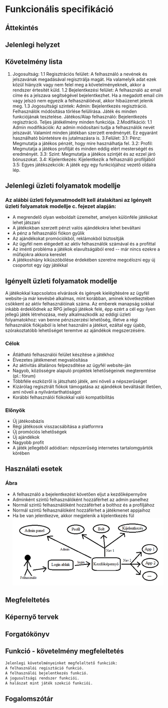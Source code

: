 # Funkcionális specifikáció

##  Áttekintés

## Jelenlegi helyzet

## Követelmény lista
1. Jogosultság: 
    1.1 Regisztrációs felület: 
            A felhasználó a nevének és jelszavának megadásával regisztrálja
            magát. Ha valamelyik adat ezek közül hiányzik vagy nem
            felel meg a követelményeknek, akkor a rendszer értesítét küld.
    1.2  Bejelentkezési felület: 
            A felhasználó az email címe és a jelszava
            segítségével bejelentkezhet.
            Ha a megadott email cím vagy jelszó nem
            egyezik a felhasználóéval, akkor hibaüzenet jelenik meg.
    1.3 Jogosultsági szintek:
            Admin: Bejelentkezés regisztráció. 
            Felhasználók módósítása törlése felülírása. 
            Játék és minden funkciójának tesztelése.
            Játékos/Alap felhasználó: Bejelentkezés regisztráció.
            Teljes játékélmény minden funkciója.
2.Modifikáció:
    1.1 Admin modifikációk:
            Az admin módosítani tudja a felhasználók nevét jelszavát.
            Valamint minden játékban szerzett eredményét. Ez egyaránt használható 
            büntetésre és jutalmazásra is.
3.Felület:
    3.1: Pénz: 
            Megmutatja a játékos pénzét, hogy mire használhatja fel.
    3.2: Profil:
            Megmutatja a játékos profilját és minden eddig elért mesterségét és eredményét.
    3.3: Szint:
            Megmutatja a játékos szintjét és az ezzel járó bónuszokat.
    3.4: Kijelentkezés:
            Kijelentkezik a felhasználó profiljából
    3.5: Egyes játékszekciók:
            A játék egy egy funkciójához vezető oldalra lép.

## Jelenlegi üzleti folyamatok modellje

### Az alábbi üzleti folyamatmodellt kell átalakítani az Igényelt üzleti folyamatok modellje c. fejezet alapján:
- A megrendelő olyan weboldalt üzemeltet, amelyen különféle játékokat lehet játszani
- A játékokban szerzett pénzt valós ajándékokra lehet beváltani
- A pénz a felhasználói fiókon gyűlik
- Az ajándékokat promóciókból, reklámokból biztosítják
- Az ügyfél nem elégedett az aktív felhasználók számával és a profittal
- Az iménti probléma a játékok elavultságából ered -- már nincs ezekre a műfajokra akkora kereslet
- A játékoshiány kiküszöbölése érdekében szeretne megcélozni egy új csoportot egy úgy játékkal

## Igényelt üzleti folyamatok modellje

A játékokkal kapcsolatos elvárások és igények kielégítésére az ügyfél website-ja már kevésbé alkalmas, mint korábban, 
aminek következtében csökkent az aktív felhasználóinak száma. Az emberek manapság sokkal inkább érdeklődnek az RPG
jellegű játékok felé, épp ezért a cél egy ilyen jellegű játék létrehozása, mely alkalmazkodik az eddigi üzleti folyamatokhoz: 
van benne pénzszerzési lehetőség, illetve a régi felhasználók fiókjaiból is lehet használni a játékot, ezáltal egy újabb,
szórakoztatóbb lehetőséget teremtve az ajándékok megszerzésére.
### Célok
- Átlátható felhasználói felület készítése a játékhoz
- Élvezetes játékmenet megvalósítása
- Az aktivitás általános felpezsdítése az ügyfél website-ján
- Nagyob, közösségre alapuló projektek lehetőségeinek megteremtése (pl.: fórum)
- Többféle eszközről is játszható játék, ami növeli a népszerűséget
- Kizárólag regisztrált fiókok támogatása az ajándékok beváltását illetően, ami növeli a nyilvántarthatóságot
- Korábbi felhasználói fiókokkal való kompatibilitás
### Előnyök
- Új játékosbázis
- Régi játékosok visszacsábítása a platformra
- Új promóciós lehetőségek
- Új ajándékok
- Nagyobb profit
- A játék jellegéből adódóan: népszerűség internetes tartalomgyártók körében

## Használati esetek

### Ábra
- A felhasználó a bejelentkezést követően eljut a kezdőképernyőre
- Adminként szintű felhasználóként hozzáférhet az admin panelhez
- Normál szintű felhasználóként hozzáférhet a bolthoz és a profiljához
- Normál szintű felhasználóként hozzáférhet a játékmenet appjaihoz
- Ha be van jelentkezve, akkor megjelenik a kijelentkezés fül
![Használati esetek](hasznalati_esetek.png)

## Megfeleltetés

## Képernyő tervek

## Forgatókönyv

## Funkció - követelmény megfeleltetés
    Jelenlegi követelményeinket megfeleltető funkciók:
    A felhasználói regisztáció funkció.
    A felhasználói bejelentkezés funkció.
    A jogusultsági rendszer funkciói.
    A halászat mint játék szekció funkciói.

## Fogalomszótár
